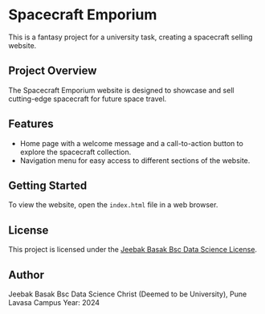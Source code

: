# Spacecraft Emporium

This is a fantasy project for a university task, creating a spacecraft selling website.

## Project Overview

The Spacecraft Emporium website is designed to showcase and sell cutting-edge spacecraft for future space travel.

## Features

- Home page with a welcome message and a call-to-action button to explore the spacecraft collection.
- Navigation menu for easy access to different sections of the website.

## Getting Started

To view the website, open the `index.html` file in a web browser.

## License

This project is licensed under the [Jeebak Basak Bsc Data Science License](LICENSE).

## Author

Jeebak Basak
Bsc Data Science
Christ (Deemed to be University), Pune Lavasa Campus
Year: 2024
